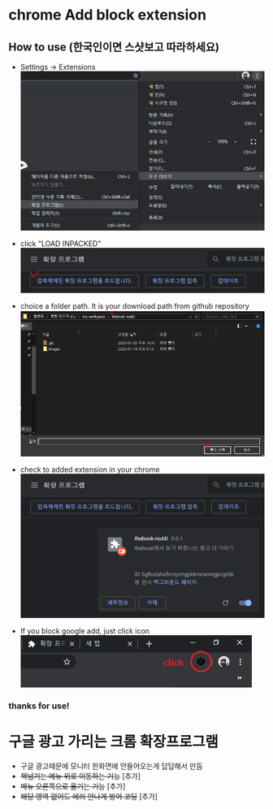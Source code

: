 # chrome Add block extension
## How to use (한국인이면 스샷보고 따라하세요)
- Settings -> Extensions
![01](./images/howtouse01.png)

- click "LOAD INPACKED"
![01](./images/howtouse02.png)

- choice a folder path. It is your download path from github repository
![01](./images/howtouse03.png)

- check to added extension in your chrome
![01](./images/howtouse04.png)

- If you block google add, just click icon
![01](./images/howtouse05.png)

### thanks for use!

# 구글 광고 가리는 크롬 확장프로그램
- 구글 광고때문에 모니터 한화면에 안들어오는게 답답해서 만듬
- ~~책넘기는 메뉴 위로 이동하는 기능~~ [추가]
- ~~메뉴 오른쪽으로 옮기는 기능~~ [추가]
- ~~해당 영역 없어도 에러 안나게 방어 코딩~~ [추가]